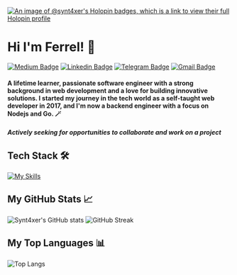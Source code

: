 [![An image of @synt4xer's Holopin badges, which is a link to view their full Holopin profile](https://holopin.me/synt4xer)](https://holopin.io/@synt4xer)

# Hi I'm Ferrel! 👋

[![Medium Badge](https://img.shields.io/badge/-@syntaxer-000000?style=flat&labelColor=000000&logo=Medium&link=https://medium.com/@syntaxer)](https://medium.com/@syntaxer)
[![Linkedin Badge](https://img.shields.io/badge/-ferreljf-blue?style=flat&logo=Linkedin&logoColor=white&link=https://www.linkedin.com/in/ferreljf/)](https://www.linkedin.com/in/ferreljf/)
[![Telegram Badge](https://img.shields.io/badge/-ferreljf-blue?style=plastic&logo=telegram&logoColor=white&link=https://t.me/iferrelant)](https://t.me/iferrelant)
[![Gmail Badge](https://img.shields.io/badge/-ferreljf-c14438?style=flat&logo=Gmail&logoColor=white&link=mailto:jobs.syntaxer@gmail.com)](mailto:jobs.syntaxer@gmail.com)


#### A lifetime learner, passionate software engineer with a strong background in web development and a love for building innovative solutions. I started my journey in the tech world as a self-taught web developer in 2017, and I'm now a backend engineer with a focus on Nodejs and Go. 🪄

##### **Actively seeking for opportunities to collaborate and work on a project**

## Tech Stack 🛠️

[![My Skills](https://skillicons.dev/icons?i=nodejs,ts,express,nestjs,adonis,bun,elysia,jest,apollo,graphql,go,php,laravel,docker,mysql,postgresql,redis,mongodb,elasticsearch,rabbitmq,kafka,aws,gcp,firebase,react,tailwind&theme=light&perline=13)](https://skillicons.dev)

## My GitHub Stats 📈
![Synt4xer's GitHub stats](https://github-readme-stats.vercel.app/api?username=synt4xer&hide=stars,issues&show_icons=true&theme=radical)
![GitHub Streak](https://streak-stats.demolab.com/?user=synt4xer&theme=radical&border_radius=5&card_width=466&card_height=150)

## My Top Languages 📊
![Top Langs](https://github-readme-stats.vercel.app/api/top-langs/?username=synt4xer&theme=radical&size_weight=0.5&count_weight=0.5)
